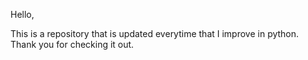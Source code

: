 Hello,

This is a repository that is updated everytime that I improve in python.
Thank you for checking it out.